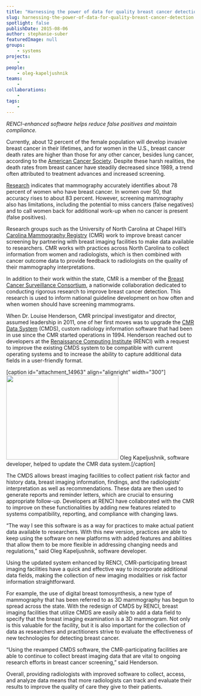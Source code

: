 ```yaml
---
title: "Harnessing the power of data for quality breast cancer detection"
slug: harnessing-the-power-of-data-for-quality-breast-cancer-detection
spotlight: false
publishDate: 2015-08-06
author: stephanie-suber
featuredImage: null
groups:
    - systems
projects:
    - 
people:
    - oleg-kapeljushnik
teams: 
    - 
collaborations:
    - 
tags:
    - 
---
```

<em>RENCI-enhanced software helps reduce false positives and maintain compliance.</em>

Currently, about 12 percent of the female population will develop invasive breast cancer in their lifetimes, and for women in the U.S., breast cancer death rates are higher than those for any other cancer, besides lung cancer, according to the <a href="http://www.cancer.org/cancer/breastcancer/detailedguide/breast-cancer-key-statistics" target="_blank">American Cancer Society</a>. Despite these harsh realities, the death rates from breast cancer have steadily decreased since 1989, a trend often attributed to treatment advances and increased screening.

<!--more-->

<a href="http://ww5.komen.org/BreastCancer/AccuracyofMammograms.html" target="_blank">Research</a> indicates that mammography accurately identifies about 78 percent of women who have breast cancer. In women over 50, that accuracy rises to about 83 percent. However, screening mammography also has limitations, including the potential to miss cancers (false negatives) and to call women back for additional work-up when no cancer is present (false positives).

Research groups such as the University of North Carolina at Chapel Hill’s <a href="http://cmr.unc.edu/" target="_blank">Carolina Mammography Registry</a> (CMR) work to improve breast cancer screening by partnering with breast imaging facilities to make data available to researchers. CMR works with practices across North Carolina to collect information from women and radiologists, which is then combined with cancer outcome data to provide feedback to radiologists on the quality of their mammography interpretations.

In addition to their work within the state, CMR is a member of the <a href="http://breastscreening.cancer.gov/" target="_blank">Breast Cancer Surveillance Consortium</a>, a nationwide collaboration dedicated to conducting rigorous research to improve breast cancer detection. This research is used to inform national guideline development on how often and when women should have screening mammograms.

When Dr. Louise Henderson, CMR principal investigator and director, assumed leadership in 2011, one of her first moves was to upgrade the <a href="http://cmr.unc.edu/data-system/" target="_blank">CMR Data System</a> (CMDS), custom radiology information software that had been in use since the CMR started operations in 1994. Henderson reached out to developers at the <a href="http://renci.org/" target="_blank">Renaissance Computing Institute</a> (RENCI) with a request to improve the existing CMDS system to be compatible with current operating systems and to increase the ability to capture additional data fields in a user-friendly format.

[caption id="attachment_14963" align="alignright" width="300"]<img class="wp-image-14963 size-medium" src="http://renci.org/wp-content/uploads/2015/08/IMG_2032-300x225.jpg" alt="" width="300" height="225" /> Oleg Kapeljushnik, software developer, helped to update the CMR data system.[/caption]

The CMDS allows breast imaging facilities to collect patient risk factor and history data, breast imaging information, findings, and the radiologists’ interpretation as well as recommendations. These data are then used to generate reports and reminder letters, which are crucial to ensuring appropriate follow-up. Developers at RENCI have collaborated with the CMR to improve on these functionalities by adding new features related to systems compatibility, reporting, and compliance with changing laws.

“The way I see this software is as a way for practices to make actual patient data available to researchers. With this new version, practices are able to keep using the software on new platforms with added features and abilities that allow them to be more flexible in addressing changing needs and regulations,” said Oleg Kapeljushnik, software developer.

Using the updated system enhanced by RENCI, CMR-participating breast imaging facilities have a quick and effective way to incorporate additional data fields, making the collection of new imaging modalities or risk factor information straightforward.

For example, the use of digital breast tomosynthesis, a new type of mammography that has been referred to as 3D mammography has begun to spread across the state. With the redesign of CMDS by RENCI, breast imaging facilities that utilize CMDS are easily able to add a data field to specify that the breast imaging examination is a 3D mammogram. Not only is this valuable for the facility, but it is also important for the collection of data as researchers and practitioners strive to evaluate the effectiveness of new technologies for detecting breast cancer.

“Using the revamped CMDS software, the CMR-participating facilities are able to continue to collect breast imaging data that are vital to ongoing research efforts in breast cancer screening,” said Henderson.

Overall, providing radiologists with improved software to collect, access, and analyze data means that more radiologists can track and evaluate their results to improve the quality of care they give to their patients.
